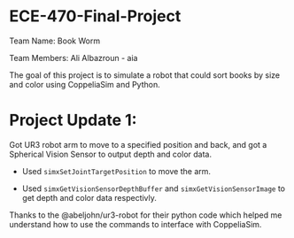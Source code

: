 # ECE-470-Final-Project
Team Name: Book Worm

Team Members: Ali Albazroun - aia

The goal of this project is to simulate a robot that could sort books by size and color using CoppeliaSim and Python.

# Project Update 1:
Got UR3 robot arm to move to a specified position and back, and got a Spherical Vision Sensor to output depth and color data.

- Used ```simxSetJointTargetPosition``` to move the arm.

- Used ```simxGetVisionSensorDepthBuffer``` and ```simxGetVisionSensorImage``` to get depth and color data respectivly.

Thanks to the @abeljohn/ur3-robot for their python code which helped me understand how to use the commands to interface with CoppeliaSim.
